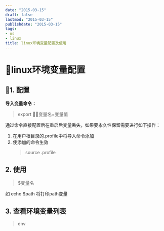 ```yaml
---
date: "2015-03-15"
draft: false
lastmod: "2015-03-15"
publishdate: "2015-03-15"
tags:
- os
- linux
title: linux环境变量配置及使用
---
```

# linux环境变量配置

## 1. 配置
**导入变量命令：**
> export 变量名=变量值

通过命令直接配置后在重启后变量丢失，如果要永久性保留需要进行如下操作：

1. 在用户根目录的.profile中将导入命令添加
2. 使添加的命令生效
    > source .profile

## 2. 使用

> $变量名

如 echo $path 将打印path变量

## 3. 查看环境变量列表

> env
